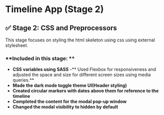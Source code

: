 # Timeline App (Stage 2)

## ✅ Stage 2: CSS and Preprocessors
This stage focuses on styling the html skeleton using css using external stylesheet.

### **Included in this stage: **
- **CSS variables using SASS**
-** Used Flexbox for responsiveness and adjusted the space and size for different screen sizes using media queries.**
- **Made the dark mode toggle theme UI(Header styling)**
- **Created circular markers with dates above them for reference to the timeline**
- **Completed the content for the modal pop-up window**
- **Changed the modal visibility to hidden by default**